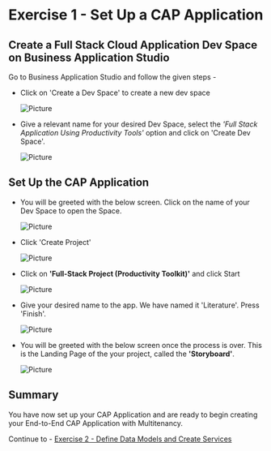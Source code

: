 # Exercise 1 -  Set Up a CAP Application

## Create a Full Stack Cloud Application Dev Space on Business Application Studio

Go to Business Application Studio and follow the given steps -
 - Click on 'Create a Dev Space' to create a new dev space

    ![Picture](./images/1.png)
 - Give a relevant name for your desired Dev Space, select the _'Full Stack Application Using Productivity Tools'_ option and click on 'Create Dev Space'.

    ![Picture](./images/2.png)


## Set Up the CAP Application
- You will be greeted with the below screen. Click on the name of your Dev Space to open the Space.

    ![Picture](./images/3.png)

- Click 'Create Project'

    ![Picture](./images/4.png)

- Click on **'Full-Stack Project (Productivity Toolkit)'** and click Start

    ![Picture](./images/5.png)

- Give your desired name to the app. We have named it 'Literature'. Press 'Finish'.

    ![Picture](./images/6.png)


- You will be greeted with the below screen once the process is over. This is the Landing Page of the your project, called the **'Storyboard'**.

    ![Picture](./images/7.png)


## Summary

You have now set up your CAP Application and are ready to begin creating your End-to-End CAP Application with Multitenancy.

Continue to - [Exercise 2 -  Define Data Models and Create Services](../ex2/README.md)
